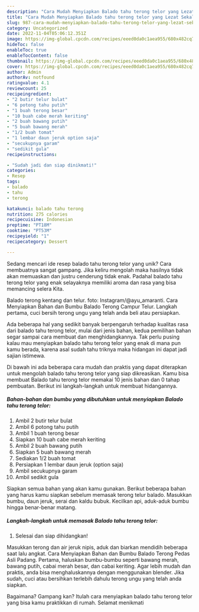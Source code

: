 ```yaml
---
description: "Cara Mudah Menyiapkan Balado tahu terong telor yang Lezat Sekali"
title: "Cara Mudah Menyiapkan Balado tahu terong telor yang Lezat Sekali"
slug: 987-cara-mudah-menyiapkan-balado-tahu-terong-telor-yang-lezat-sekali
category: Uncategorized
date: 2022-11-04T05:06:12.351Z
image: https://img-global.cpcdn.com/recipes/eeed0da0c1aea955/680x482cq70/balado-tahu-terong-telor-foto-resep-utama.jpg
hideToc: false
enableToc: true
enableTocContent: false
thumbnail: https://img-global.cpcdn.com/recipes/eeed0da0c1aea955/680x482cq70/balado-tahu-terong-telor-foto-resep-utama.jpg
cover: https://img-global.cpcdn.com/recipes/eeed0da0c1aea955/680x482cq70/balado-tahu-terong-telor-foto-resep-utama.jpg
author: Admin
authorAv: notfound
ratingvalue: 4.1
reviewcount: 25
recipeingredient:
- "2 butir telur bulat"
- "6 potong tahu putih"
- "1 buah terong besar"
- "10 buah cabe merah keriting"
- "2 buah bawang putih"
- "5 buah bawang merah"
- "1/2 buah tomat"
- "1 lembar daun jeruk option saja"
- "secukupnya garam"
- "sedikit gula"
recipeinstructions:

- "Sudah jadi dan siap dinikmati!"
categories:
- Resep
tags:
- balado
- tahu
- terong

katakunci: balado tahu terong 
nutrition: 275 calories
recipecuisine: Indonesian
preptime: "PT18M"
cooktime: "PT53M"
recipeyield: "1"
recipecategory: Dessert

---
```





Sedang mencari ide resep balado tahu terong telor yang unik? Cara membuatnya sangat gampang. Jika keliru mengolah maka hasilnya tidak akan memuaskan dan justru cenderung tidak enak. Padahal balado tahu terong telor yang enak selayaknya memiliki aroma dan rasa yang bisa memancing selera Kita.





Balado terong kentang dan telur. foto: Instagram/@ayu_amaranti. Cara Menyiapkan Bahan dan Bumbu Balado Terong Campur Telur. Langkah pertama, cuci bersih terong ungu yang telah anda beli atau persiapkan.

Ada beberapa hal yang sedikit banyak berpengaruh terhadap kualitas rasa dari balado tahu terong telor, mulai dari jenis bahan, kedua pemilihan bahan segar sampai cara membuat dan menghidangkannya. Tak perlu pusing kalau mau menyiapkan balado tahu terong telor yang enak di mana pun kamu berada, karena asal sudah tahu triknya maka hidangan ini dapat jadi sajian istimewa.






Di bawah ini ada beberapa cara mudah dan praktis yang dapat diterapkan untuk mengolah balado tahu terong telor yang siap dikreasikan. Kamu bisa membuat Balado tahu terong telor memakai 10 jenis bahan dan 0 tahap pembuatan. Berikut ini langkah-langkah untuk membuat hidangannya.

<!--inarticleads1-->

##### Bahan-bahan dan bumbu yang dibutuhkan untuk menyiapkan Balado tahu terong telor:

1. Ambil 2 butir telur bulat
1. Ambil 6 potong tahu putih
1. Ambil 1 buah terong besar
1. Siapkan 10 buah cabe merah keriting
1. Ambil 2 buah bawang putih
1. Siapkan 5 buah bawang merah
1. Sediakan 1/2 buah tomat
1. Persiapkan 1 lembar daun jeruk (option saja)
1. Ambil secukupnya garam
1. Ambil sedikit gula


Siapkan semua bahan yang akan kamu gunakan. Berikut beberapa bahan yang harus kamu siapkan sebelum memasak terong telur balado. Masukkan bumbu, daun jeruk, serai dan kaldu bubuk. Kecilkan api, aduk-aduk bumbu hingga benar-benar matang. 

<!--inarticleads2-->

##### Langkah-langkah untuk memasak Balado tahu terong telor:


1. Selesai dan siap dihidangkan!

Masukkan terong dan air jeruk nipis, aduk dan biarkan mendidih beberapa saat lalu angkat. Cara Menyiapkan Bahan dan Bumbu Balado Terong Pedas Asli Padang. Pertama, haluskan bumbu-bumbu seperti bawang merah, bawang putih, cabai merah besar, dan cabai keriting. Agar lebih mudah dan praktis, anda bisa menghaluskannya dengan menggunakan blender. Jika sudah, cuci atau bersihkan terlebih dahulu terong ungu yang telah anda siapkan. 

Bagaimana? Gampang kan? Itulah cara menyiapkan balado tahu terong telor yang bisa kamu praktikkan di rumah. Selamat menikmati
